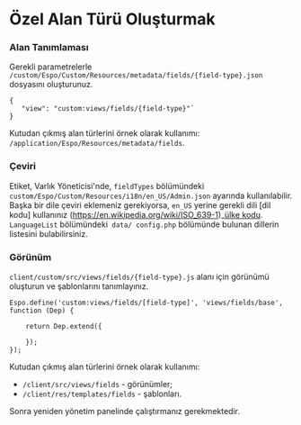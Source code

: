 # Özel Alan Türü Oluşturmak

### Alan Tanımlaması

Gerekli parametrelerle `/custom/Espo/Custom/Resources/metadata/fields/{field-type}.json` dosyasını oluşturunuz.

```
{
   "view": "custom:views/fields/{field-type}"`
}
```

Kutudan çıkmış alan türlerini örnek olarak kullanımı: `/application/Espo/Resources/metadata/fields`.
 
### Çeviri

Etiket, Varlık Yöneticisi'nde, `fieldTypes` bölümündeki `custom/Espo/Custom/Resources/i18n/en_US/Admin.json` ayarında kullanılabilir.
Başka bir dile çeviri eklemeniz gerekiyorsa, `en_US` yerine gerekli dili [dil kodu] kullanınız (https://en.wikipedia.org/wiki/ISO_639-1)_[ülke kodu](https://en.wikipedia.org/wiki/ISO_3166-1_alpha-2). `LanguageList` bölümündeki` data/ config.php` bölümünde bulunan dillerin listesini bulabilirsiniz.

### Görünüm

`client/custom/src/views/fields/{field-type}.js`  alanı için görünümü oluşturun ve şablonlarını tanımlayınız.
```
Espo.define('custom:views/fields/[field-type]', 'views/fields/base', function (Dep) {
    
    return Dep.extend({
        
    });
});
```

Kutudan çıkmış alan türlerini örnek olarak kullanımı:
- `/client/src/views/fields` - görünümler;
- `/client/res/templates/fields` - şablonları.

Sonra yeniden yönetim panelinde çalıştırmanız gerekmektedir.
